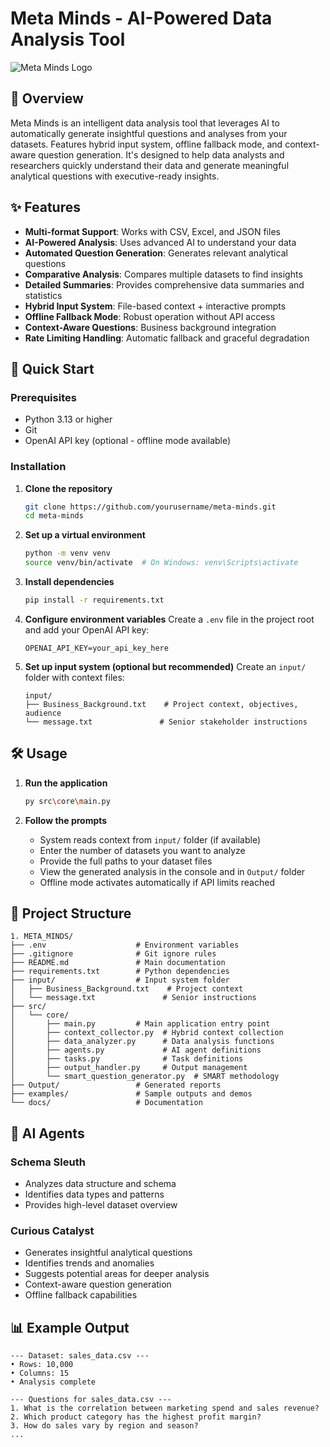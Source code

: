 # Meta Minds - AI-Powered Data Analysis Tool

![Meta Minds Logo](https://via.placeholder.com/150)  <!-- Replace with your actual logo -->

## 📝 Overview
Meta Minds is an intelligent data analysis tool that leverages AI to automatically generate insightful questions and analyses from your datasets. Features hybrid input system, offline fallback mode, and context-aware question generation. It's designed to help data analysts and researchers quickly understand their data and generate meaningful analytical questions with executive-ready insights.

## ✨ Features

- **Multi-format Support**: Works with CSV, Excel, and JSON files
- **AI-Powered Analysis**: Uses advanced AI to understand your data
- **Automated Question Generation**: Generates relevant analytical questions
- **Comparative Analysis**: Compares multiple datasets to find insights
- **Detailed Summaries**: Provides comprehensive data summaries and statistics
- **Hybrid Input System**: File-based context + interactive prompts
- **Offline Fallback Mode**: Robust operation without API access
- **Context-Aware Questions**: Business background integration
- **Rate Limiting Handling**: Automatic fallback and graceful degradation

## 🚀 Quick Start

### Prerequisites
- Python 3.13 or higher
- Git
- OpenAI API key (optional - offline mode available)

### Installation

1. **Clone the repository**
   ```bash
   git clone https://github.com/yourusername/meta-minds.git
   cd meta-minds
   ```

2. **Set up a virtual environment**
   ```bash
   python -m venv venv
   source venv/bin/activate  # On Windows: venv\Scripts\activate
   ```

3. **Install dependencies**
   ```bash
   pip install -r requirements.txt
   ```

4. **Configure environment variables**
   Create a `.env` file in the project root and add your OpenAI API key:
   ```
   OPENAI_API_KEY=your_api_key_here
   ```

5. **Set up input system (optional but recommended)**
   Create an `input/` folder with context files:
   ```
   input/
   ├── Business_Background.txt    # Project context, objectives, audience
   └── message.txt               # Senior stakeholder instructions
   ```

## 🛠️ Usage

1. **Run the application**
   ```bash
   py src\core\main.py
   ```

2. **Follow the prompts**
   - System reads context from `input/` folder (if available)
   - Enter the number of datasets you want to analyze
   - Provide the full paths to your dataset files
   - View the generated analysis in the console and in `Output/` folder
   - Offline mode activates automatically if API limits reached

## 📂 Project Structure

```
1. META_MINDS/
├── .env                    # Environment variables
├── .gitignore              # Git ignore rules
├── README.md               # Main documentation
├── requirements.txt        # Python dependencies
├── input/                  # Input system folder
│   ├── Business_Background.txt    # Project context
│   └── message.txt               # Senior instructions
├── src/
│   └── core/
│       ├── main.py         # Main application entry point
│       ├── context_collector.py  # Hybrid context collection
│       ├── data_analyzer.py      # Data analysis functions
│       ├── agents.py             # AI agent definitions
│       ├── tasks.py              # Task definitions
│       ├── output_handler.py     # Output management
│       └── smart_question_generator.py  # SMART methodology
├── Output/                 # Generated reports
├── examples/               # Sample outputs and demos
└── docs/                   # Documentation
```

## 🤖 AI Agents

### Schema Sleuth
- Analyzes data structure and schema
- Identifies data types and patterns
- Provides high-level dataset overview

### Curious Catalyst
- Generates insightful analytical questions
- Identifies trends and anomalies
- Suggests potential areas for deeper analysis
- Context-aware question generation
- Offline fallback capabilities

## 📊 Example Output

```
--- Dataset: sales_data.csv ---
• Rows: 10,000
• Columns: 15
• Analysis complete

--- Questions for sales_data.csv ---
1. What is the correlation between marketing spend and sales revenue?
2. Which product category has the highest profit margin?
3. How do sales vary by region and season?
...
```
